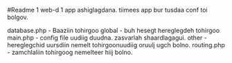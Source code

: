 #Readme
1 web-d 1 app ashiglagdana. tiimees app bur tusdaa conf toi bolgov.

database.php - Baaziin tohirgoo
global - buh hesegt hereglegdeh tohirgoo
main.php - config file uudiig duudna. zasvarlah shaardlagagui.
other - hereglegchid uursdiin nemelt tohirgoonuudiig oruulj ugch bolno.
routing.php - zamchlaliin tohirgoog nemelteer hiij bolno.
